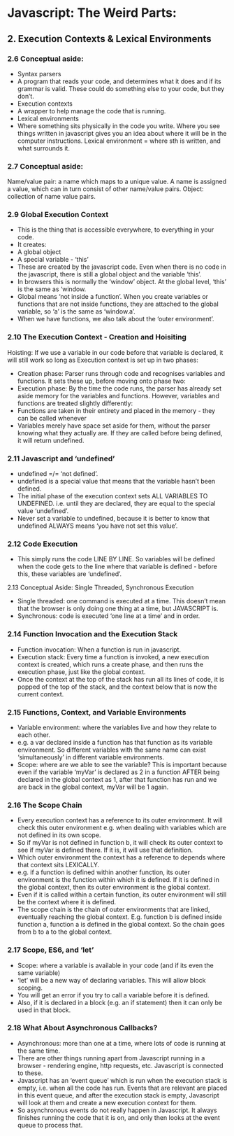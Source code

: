 # Javascript: The Weird Parts: 
## 2. Execution Contexts & Lexical Environments

### 2.6 Conceptual aside:
*	Syntax parsers
 *	A program that reads your code, and determines what it does and if its grammar is valid. These could do something else to your code, but they don’t. 
*	Execution contexts
 *	A wrapper to help manage the code that is running.
*	Lexical environments
 *	Where something sits physically in the code you write. Where you see things written in javascript gives you an idea about where it will be in the computer instructions. Lexical environment = where sth is written, and what surrounds it.

### 2.7 Conceptual aside:
Name/value pair: a name which maps to a unique value.
A name is assigned a value, which can in turn consist of other name/value pairs.
Object: collection of name value pairs.

### 2.9 Global Execution Context
*	This is the thing that is accessible everywhere, to everything in your code.
*	It creates:
 *	A global object
 *	A special variable - ‘this’
*	These are created by the javascript code. Even when there is no code in the javascript, there is still a global object and the variable ‘this’. 
 *	In browsers this is normally the ‘window’ object. At the global level, ‘this’ is the same as ‘window.
*	Global means ‘not inside a function’. When you create variables or functions that are not inside functions, they are attached to the global variable, so ‘a’ is the same as ‘window.a’.
*	When we have functions, we also talk about the ‘outer environment’.

### 2.10 The Execution Context - Creation and Hoisiting
Hoisting: If we use a variable in our code before that variable is declared, it will still work so long as 
Execution context is set up in two phases: 
*	Creation phase: Parser runs through code and recognises variables and functions. It sets these up, before moving onto phase two:
*	Execution phase: By the time the code runs, the parser has already set aside memory for the variables and functions. 
However, variables and functions are treated slightly differently:
*	Functions are taken in their entirety and placed in the memory - they can be called whenever
*	Variables merely have space set aside for them, without the parser knowing what they actually are. If they are called before being defined, it will return undefined.

### 2.11 Javascript and ‘undefined’
*	undefined =/= ‘not defined’.
*	undefined is a special value that means that the variable hasn’t been defined.
*	The initial phase of the execution context sets ALL VARIABLES TO UNDEFINED. i.e. until they are declared, they are equal to the special value ‘undefined’.
*	Never set a variable to undefined, because it is better to know that undefined ALWAYS means ‘you have not set this value’.

### 2.12 Code Execution
*	This simply runs the code LINE BY LINE. So variables will be defined when the code gets to the line where that variable is defined - before this, these variables are ‘undefined’.

2.13 Conceptual Aside: Single Threaded, Synchronous Execution
*	Single threaded: one command is executed at a time. This doesn’t mean that the browser is only doing one thing at a time, but JAVASCRIPT is. 
*	Synchronous: code is executed ‘one line at a time’ and in order.

### 2.14 Function Invocation and the Execution Stack
*	Function invocation: When a function is run in javascript.
*	Execution stack: Every time a function is invoked, a new execution context is created, which runs a create phase, and then runs the execution phase, just like the global context.
 *	Once the context at the top of the stack has run all its lines of code, it is popped of the top of the stack, and the context below that is now the current context.

### 2.15 Functions, Context, and Variable Environments
*	Variable environment: where the variables live and how they relate to each other.
 *	e.g. a var declared inside a function has that function as its variable environment. So different variables with the same name can exist ‘simultaneously’ in different variable environments.
*	Scope: where are we able to see the variable? This is important because even if the variable ‘myVar’ is declared as 2 in a function AFTER being declared in the global context as 1, after that function has run and we are back in the global context, myVar will be 1 again.
### 2.16 The Scope Chain
*	Every execution context has a reference to its outer environment. It will check this outer environment e.g. when dealing with variables which are not defined in its own scope.
 *	So if myVar is not defined in function b, it will check its outer context to see if myVar is defined there. If it is, it will use that definition.
*	Which outer environment the context has a reference to depends where that context sits LEXICALLY. 
 *	e.g. if a function is defined within another function, its outer environment is the function within which it is defined. If it is defined in the global context, then its outer environment is the global context. 
 *	Even if it is called within a certain function, its outer environment will still be the context where it is defined.
*	The scope chain is the chain of outer environments that are linked, eventually reaching the global context. E.g. function b is defined inside function a, function a is defined in the global context. So the chain goes from b to a to the global context.

### 2.17 Scope, ES6, and ‘let’
*	Scope: where a variable is available in your code (and if its even the same variable)
*	‘let’ will be a new way of declaring variables. This will allow block scoping.
 *	You will get an error if you try to call a variable before it is defined.
 *	Also, if it is declared in a block (e.g. an if statement) then it can only be used in that block.

### 2.18 What About Asynchronous Callbacks?
*	Asynchronous: more than one at a time, where lots of code is running at the same time.
*	There are other things running apart from Javascript running in a browser - rendering engine, http requests, etc. Javascript is connected to these.
*	Javascript has an ‘event queue’ which is run when the execution stack is empty, i.e. when all the code has run. Events that are relevant are placed in this event queue, and after the execution stack is empty, Javascript will look at them and create a new execution context for them.
*	So asynchronous events do not really happen in Javascript. It always finishes running the code that it is on, and only then looks at the event queue to process that.
